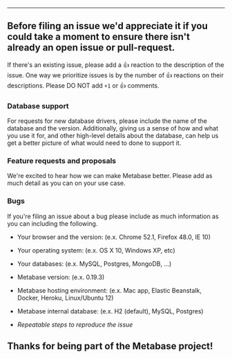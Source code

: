 ------
Before filing an issue we'd appreciate it if you could take a moment to ensure
there isn't already an open issue or pull-request.
-----

If there's an existing issue, please add a :+1: reaction to the description of
the issue. One way we prioritize issues is by the number of :+1: reactions on
their descriptions. Please DO NOT add `+1` or :+1: comments.

### Database support

For requests for new database drivers, please include the name
of the database and the version. Additionally, giving us a sense of how and what
you use it for, and other high-level details about the database, can help us get
a better picture of what would need to done to support it.

### Feature requests and proposals
We're excited to hear how we can make Metabase better. Please add as much detail
as you can on your use case.

### Bugs
If you're filing an issue about a bug please include as much information
as you can including the following.

- Your browser and the version: (e.x. Chrome 52.1, Firefox 48.0, IE 10)
- Your operating system: (e.x. OS X 10, Windows XP, etc)
- Your databases: (e.x. MySQL, Postgres, MongoDB, …)
- Metabase version: (e.x. 0.19.3)
- Metabase hosting environment: (e.x. Mac app, Elastic Beanstalk, Docker, Heroku, Linux/Ubuntu 12)
- Metabase internal database: (e.x. H2 (default), MySQL, Postgres)

- *Repeatable steps to reproduce the issue*

Thanks for being part of the Metabase project!
-------
